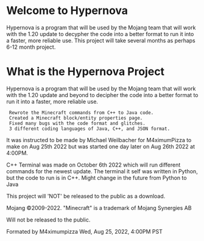 # Welcome to Hypernova

Hypernova is a program that will be used by the Mojang team that will work with the 1.20 update to decypher the code
into a better format to run it into a faster, more reliable use. This project will take several months as perhaps 6-12 month project.

# What is the Hypernova Project

Hypernova is a program that will be used by the Mojang team that will work with the 1.20 update and beyond to decipher the code into a better format to run it into a faster, more reliable use.

     Rewrote the Minecraft commands from C++ to Java code.
     Created a Minecraft block/entity properties page.
     Fixed many bugs with the code format and glitches.
     3 different coding languages of Java, C++, and JSON format.

It was instructed to be made by Michael Weilbacher for M4ximumPizza to make on Aug 25th 2022 but was started one day later on Aug 26th 2022 at 4:00PM.

C++ Terminal was made on October 6th 2022 which will run different commands for the newest update. The terminal it self was written in Python, but the code to run is in C++. Might change in the future from Python to Java

This project will 'NOT' be released to the public as a download.

Mojang ©2009-2022. "Minecraft" is a trademark of Mojang Synergies AB

Will not be released to the public.

Formated by M4ximumpizza Wed, Aug 25, 2022, 4:00PM PST
